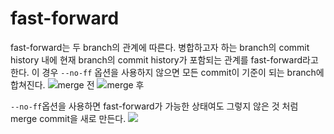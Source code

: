 # fast-forward
fast-forward는 두 branch의 관계에 따른다. 병합하고자 하는 branch의 commit history 내에 현재 branch의 commit history가 포함되는 관계를 fast-forward라고 한다. 이 경우 `--no-ff` 옵션을 사용하지 않으면 모든 commit이 기준이 되는 branch에 합쳐진다.
![](https://velog.velcdn.com/images/97ckdtn/post/26ae1c73-65f3-456b-a159-4c9ab0e50bd7/image.png)merge 전
![](https://velog.velcdn.com/images/97ckdtn/post/c15a90fa-d09b-4e9f-a351-3741ab57f9ea/image.png)merge 후

`--no-ff`옵션을 사용하면 fast-forward가 가능한 상태여도 그렇지 않은 것 처럼 merge commit을 새로 만든다.
![](https://velog.velcdn.com/images/97ckdtn/post/68d422ac-b196-49e4-9915-a2b786b6e08f/image.png)
